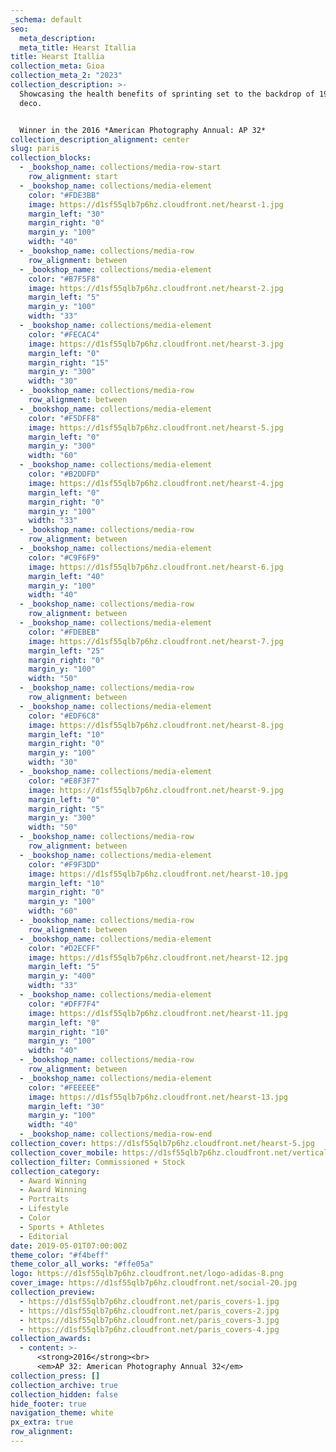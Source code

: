 ```yaml
---
_schema: default
seo:
  meta_description:
  meta_title: Hearst Itallia
title: Hearst Itallia
collection_meta: Gioa
collection_meta_2: "2023"
collection_description: >-
  Showcasing the health benefits of sprinting set to the backdrop of 1930’s art
  deco.


  Winner in the 2016 *American Photography Annual: AP 32*
collection_description_alignment: center
slug: paris
collection_blocks:
  - _bookshop_name: collections/media-row-start
    row_alignment: start
  - _bookshop_name: collections/media-element
    color: "#FDE3BB"
    image: https://d1sf55qlb7p6hz.cloudfront.net/hearst-1.jpg
    margin_left: "30"
    margin_right: "0"
    margin_y: "100"
    width: "40"
  - _bookshop_name: collections/media-row
    row_alignment: between
  - _bookshop_name: collections/media-element
    color: "#B7F5F8"
    image: https://d1sf55qlb7p6hz.cloudfront.net/hearst-2.jpg
    margin_left: "5"
    margin_y: "100"
    width: "33"
  - _bookshop_name: collections/media-element
    color: "#FECAC4"
    image: https://d1sf55qlb7p6hz.cloudfront.net/hearst-3.jpg
    margin_left: "0"
    margin_right: "15"
    margin_y: "300"
    width: "30"
  - _bookshop_name: collections/media-row
    row_alignment: between
  - _bookshop_name: collections/media-element
    color: "#F5DFF8"
    image: https://d1sf55qlb7p6hz.cloudfront.net/hearst-5.jpg
    margin_left: "0"
    margin_y: "300"
    width: "60"
  - _bookshop_name: collections/media-element
    color: "#B2DDFD"
    image: https://d1sf55qlb7p6hz.cloudfront.net/hearst-4.jpg
    margin_left: "0"
    margin_right: "0"
    margin_y: "100"
    width: "33"
  - _bookshop_name: collections/media-row
    row_alignment: between
  - _bookshop_name: collections/media-element
    color: "#C9F6F9"
    image: https://d1sf55qlb7p6hz.cloudfront.net/hearst-6.jpg
    margin_left: "40"
    margin_y: "100"
    width: "40"
  - _bookshop_name: collections/media-row
    row_alignment: between
  - _bookshop_name: collections/media-element
    color: "#FDEBEB"
    image: https://d1sf55qlb7p6hz.cloudfront.net/hearst-7.jpg
    margin_left: "25"
    margin_right: "0"
    margin_y: "100"
    width: "50"
  - _bookshop_name: collections/media-row
    row_alignment: between
  - _bookshop_name: collections/media-element
    color: "#EDF6C8"
    image: https://d1sf55qlb7p6hz.cloudfront.net/hearst-8.jpg
    margin_left: "10"
    margin_right: "0"
    margin_y: "100"
    width: "30"
  - _bookshop_name: collections/media-element
    color: "#E8F3F7"
    image: https://d1sf55qlb7p6hz.cloudfront.net/hearst-9.jpg
    margin_left: "0"
    margin_right: "5"
    margin_y: "300"
    width: "50"
  - _bookshop_name: collections/media-row
    row_alignment: between
  - _bookshop_name: collections/media-element
    color: "#F9F3DD"
    image: https://d1sf55qlb7p6hz.cloudfront.net/hearst-10.jpg
    margin_left: "10"
    margin_right: "0"
    margin_y: "100"
    width: "60"
  - _bookshop_name: collections/media-row
    row_alignment: between
  - _bookshop_name: collections/media-element
    color: "#D2ECFF"
    image: https://d1sf55qlb7p6hz.cloudfront.net/hearst-12.jpg
    margin_left: "5"
    margin_y: "400"
    width: "33"
  - _bookshop_name: collections/media-element
    color: "#DFF7F4"
    image: https://d1sf55qlb7p6hz.cloudfront.net/hearst-11.jpg
    margin_left: "0"
    margin_right: "10"
    margin_y: "100"
    width: "40"
  - _bookshop_name: collections/media-row
    row_alignment: between
  - _bookshop_name: collections/media-element
    color: "#FEEEEE"
    image: https://d1sf55qlb7p6hz.cloudfront.net/hearst-13.jpg
    margin_left: "30"
    margin_y: "100"
    width: "40"
  - _bookshop_name: collections/media-row-end
collection_cover: https://d1sf55qlb7p6hz.cloudfront.net/hearst-5.jpg
collection_cover_mobile: https://d1sf55qlb7p6hz.cloudfront.net/verticalcovers-25.jpg
collection_filter: Commissioned + Stock
collection_category:
  - Award Winning
  - Award Winning
  - Portraits
  - Lifestyle
  - Color
  - Sports + Athletes
  - Editorial
date: 2019-05-01T07:00:00Z
theme_color: "#f4beff"
theme_color_all_works: "#ffe05a"
logo: https://d1sf55qlb7p6hz.cloudfront.net/logo-adidas-8.png
cover_image: https://d1sf55qlb7p6hz.cloudfront.net/social-20.jpg
collection_preview:
  - https://d1sf55qlb7p6hz.cloudfront.net/paris_covers-1.jpg
  - https://d1sf55qlb7p6hz.cloudfront.net/paris_covers-2.jpg
  - https://d1sf55qlb7p6hz.cloudfront.net/paris_covers-3.jpg
  - https://d1sf55qlb7p6hz.cloudfront.net/paris_covers-4.jpg
collection_awards:
  - content: >-
      <strong>2016</strong><br>  
      <em>AP 32: American Photography Annual 32</em>
collection_press: []
collection_archive: true
collection_hidden: false
hide_footer: true
navigation_theme: white
px_extra: true
row_alignment:
---
```

